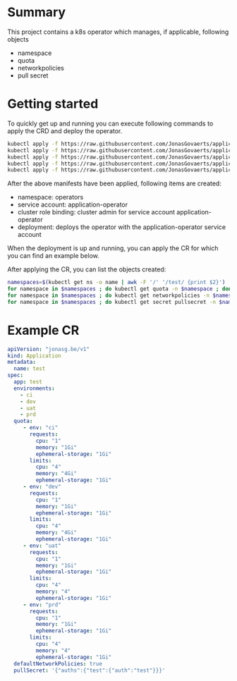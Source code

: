 # Summary
This project contains a k8s operator which manages, if applicable, following objects
- namespace
- quota
- networkpolicies
- pull secret

# Getting started
To quickly get up and running you can execute following commands to apply the CRD and deploy the operator.
```bash
kubectl apply -f https://raw.githubusercontent.com/JonasGovaerts/application-operator/master/crd/resourcedefinition.yaml
kubectl apply -f https://raw.githubusercontent.com/JonasGovaerts/application-operator/master/deploy/00_namespace.yaml
kubectl apply -f https://raw.githubusercontent.com/JonasGovaerts/application-operator/master/deploy/01_sa.yaml
kubectl apply -f https://raw.githubusercontent.com/JonasGovaerts/application-operator/master/deploy/02_clusterrolebinding.yaml
kubectl apply -f https://raw.githubusercontent.com/JonasGovaerts/application-operator/master/deploy/03_deployment.yaml
```

After the above manifests have been applied, following items are created:
- namespace: operators
- service account: application-operator
- cluster role binding: cluster admin for service account application-operator
- deployment: deploys the operator with the application-operator service account

When the deployment is up and running, you can apply the CR for which you can find an example below.

After applying the CR, you can list the objects created:
```bash
namespaces=$(kubectl get ns -o name | awk -F '/' '/test/ {print $2}')
for namespace in $namespaces ; do kubectl get quota -n $namespace ; done
for namespace in $namespaces ; do kubectl get networkpolicies -n $namespace ; done
for namespace in $namespaces ; do kubectl get secret pullsecret -n $namespace ; done
```

# Example CR

```yaml
apiVersion: "jonasg.be/v1"
kind: Application
metadata:
  name: test
spec:
  app: test
  environments:
    - ci
    - dev
    - uat
    - prd
  quota:
     - env: "ci"
       requests:
         cpu: "1"
         memory: "1Gi"
         ephemeral-storage: "1Gi"
       limits:
         cpu: "4"
         memory: "4Gi"
         ephemeral-storage: "1Gi"
     - env: "dev"
       requests:
         cpu: "1"
         memory: "1Gi"
         ephemeral-storage: "1Gi"
       limits:
         cpu: "4"
         memory: "4Gi"
         ephemeral-storage: "1Gi"
     - env: "uat"
       requests:
         cpu: "1"
         memory: "1Gi"
         ephemeral-storage: "1Gi"
       limits:
         cpu: "4"
         memory: "4"
         ephemeral-storage: "1Gi"
     - env: "prd"
       requests:
         cpu: "1"
         memory: "1Gi"
         ephemeral-storage: "1Gi"
       limits:
         cpu: "4"
         memory: "4"
         ephemeral-storage: "1Gi"
  defaultNetworkPolicies: true
  pullSecret: '{"auths":{"test":{"auth":"test"}}}'
```
